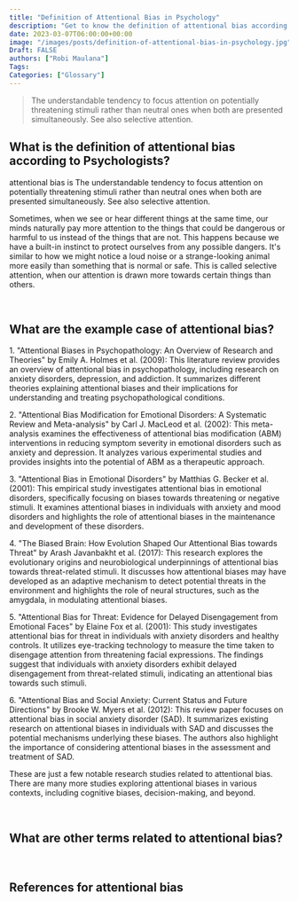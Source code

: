 ```yaml
---
title: "Definition of Attentional Bias in Psychology"
description: "Get to know the definition of attentional bias according to psychologists."
date: 2023-03-07T06:00:00+00:00
image: "/images/posts/definition-of-attentional-bias-in-psychology.jpg"
Draft: FALSE
authors: ["Robi Maulana"]
Tags: 
Categories: ["Glossary"]
---
```






> The understandable tendency to focus attention on potentially threatening stimuli rather than neutral ones when both are presented simultaneously. See also selective attention.

## What is the definition of attentional bias according to Psychologists?

attentional bias is The understandable tendency to focus attention on potentially threatening stimuli rather than neutral ones when both are presented simultaneously. See also selective attention.

Sometimes, when we see or hear different things at the same time, our minds naturally pay more attention to the things that could be dangerous or harmful to us instead of the things that are not. This happens because we have a built-in instinct to protect ourselves from any possible dangers. It's similar to how we might notice a loud noise or a strange-looking animal more easily than something that is normal or safe. This is called selective attention, when our attention is drawn more towards certain things than others.

 

## What are the example case of attentional bias?

1\. "Attentional Biases in Psychopathology: An Overview of Research and Theories" by Emily A. Holmes et al. (2009): This literature review provides an overview of attentional bias in psychopathology, including research on anxiety disorders, depression, and addiction. It summarizes different theories explaining attentional biases and their implications for understanding and treating psychopathological conditions.

2\. "Attentional Bias Modification for Emotional Disorders: A Systematic Review and Meta-analysis" by Carl J. MacLeod et al. (2002): This meta-analysis examines the effectiveness of attentional bias modification (ABM) interventions in reducing symptom severity in emotional disorders such as anxiety and depression. It analyzes various experimental studies and provides insights into the potential of ABM as a therapeutic approach.

3\. "Attentional Bias in Emotional Disorders" by Matthias G. Becker et al. (2001): This empirical study investigates attentional bias in emotional disorders, specifically focusing on biases towards threatening or negative stimuli. It examines attentional biases in individuals with anxiety and mood disorders and highlights the role of attentional biases in the maintenance and development of these disorders.

4\. "The Biased Brain: How Evolution Shaped Our Attentional Bias towards Threat" by Arash Javanbakht et al. (2017): This research explores the evolutionary origins and neurobiological underpinnings of attentional bias towards threat-related stimuli. It discusses how attentional biases may have developed as an adaptive mechanism to detect potential threats in the environment and highlights the role of neural structures, such as the amygdala, in modulating attentional biases.

5\. "Attentional Bias for Threat: Evidence for Delayed Disengagement from Emotional Faces" by Elaine Fox et al. (2001): This study investigates attentional bias for threat in individuals with anxiety disorders and healthy controls. It utilizes eye-tracking technology to measure the time taken to disengage attention from threatening facial expressions. The findings suggest that individuals with anxiety disorders exhibit delayed disengagement from threat-related stimuli, indicating an attentional bias towards such stimuli.

6\. "Attentional Bias and Social Anxiety: Current Status and Future Directions" by Brooke W. Myers et al. (2012): This review paper focuses on attentional bias in social anxiety disorder (SAD). It summarizes existing research on attentional biases in individuals with SAD and discusses the potential mechanisms underlying these biases. The authors also highlight the importance of considering attentional biases in the assessment and treatment of SAD.

These are just a few notable research studies related to attentional bias. There are many more studies exploring attentional biases in various contexts, including cognitive biases, decision-making, and beyond.

 

## What are other terms related to attentional bias?

 

## References for attentional bias
